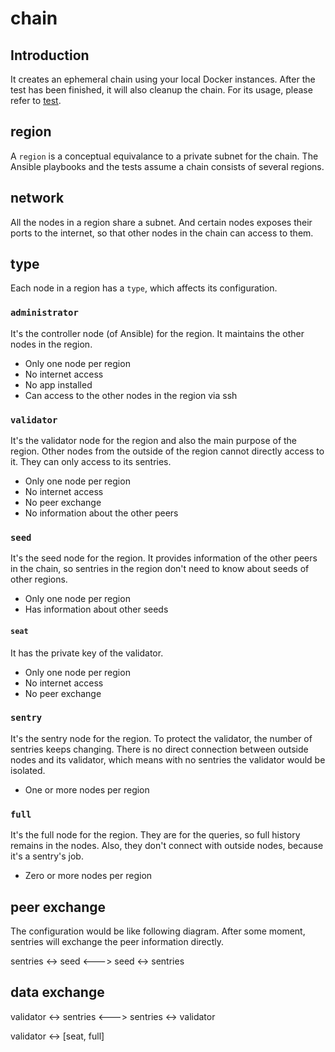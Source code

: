 # chain

## Introduction

It creates an ephemeral chain using your local Docker instances. After the test
has been finished, it will also cleanup the chain. For its usage, please refer
to [test](../README.md).

## region

A `region` is a conceptual equivalance to a private subnet for the chain.
The Ansible playbooks and the tests assume a chain consists of several regions.

## network

All the nodes in a region share a subnet. And certain nodes exposes their ports
to the internet, so that other nodes in the chain can access to them.

## type

Each node in a region has a `type`, which affects its configuration.

### `administrator`

It's the controller node (of Ansible) for the region. It maintains the other
nodes in the region.

- Only one node per region
- No internet access
- No app installed
- Can access to the other nodes in the region via ssh

### `validator`

It's the validator node for the region and also the main purpose of the region.
Other nodes from the outside of the region cannot directly access to it. They
can only access to its sentries.

- Only one node per region
- No internet access
- No peer exchange
- No information about the other peers

### `seed`

It's the seed node for the region. It provides information of the other peers
in the chain, so sentries in the region don't need to know about seeds of
other regions.

- Only one node per region
- Has information about other seeds

#### `seat`

It has the private key of the validator.

- Only one node per region
- No internet access
- No peer exchange

### `sentry`

It's the sentry node for the region. To protect the validator, the number of
sentries keeps changing. There is no direct connection between outside nodes
and its validator, which means with no sentries the validator would be
isolated.

- One or more nodes per region

### `full`

It's the full node for the region. They are for the queries, so full history
remains in the nodes. Also, they don't connect with outside nodes, because it's
a sentry's job.

- Zero or more nodes per region

## peer exchange

The configuration would be like following diagram. After some moment,
sentries will exchange the peer information directly.

sentries <-> seed <---> seed <-> sentries

## data exchange

validator <-> sentries <---> sentries <-> validator

validator <-> [seat, full]
